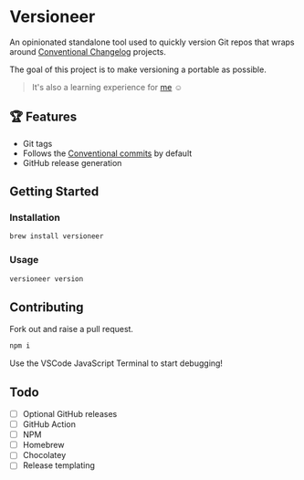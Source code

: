 # Versioneer

An opinionated standalone tool used to quickly version Git repos that wraps around [Conventional Changelog](https://github.com/conventional-changelog) projects.

The goal of this project is to make versioning a portable as possible.

> It's also a learning experience for [me](https://github.com/johnnyhuy) ☺️

## 🏆 Features

- Git tags
- Follows the [Conventional commits](https://www.conventionalcommits.org/en/v1.0.0/) by default
- GitHub release generation

## Getting Started

### Installation

```bash
brew install versioneer
```

### Usage

```bash
versioneer version
```

## Contributing

Fork out and raise a pull request.

```bash
npm i
```

Use the VSCode JavaScript Terminal to start debugging!

## Todo

- [ ] Optional GitHub releases
- [ ] GitHub Action
- [ ] NPM
- [ ] Homebrew
- [ ] Chocolatey
- [ ] Release templating
